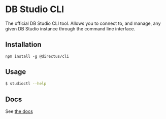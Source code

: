 # DB Studio CLI

The official DB Studio CLI tool. Allows you to connect to, and manage, any given DB Studio instance through the command
line interface.

## Installation

```
npm install -g @directus/cli
```

## Usage

```sh
$ studioctl --help
```

## Docs

See [the docs](https://pxslip.github.io/db-studio/reference/cli/)
